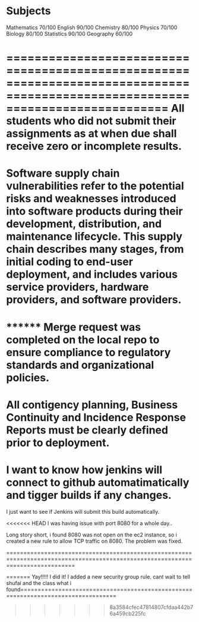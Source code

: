 Subjects 
==============================================================================================================================
Mathematics 70/100
English 90/100
Chemistry 80/100
Physics  70/100
Biology  80/100
Statistics 90/100
Geography  60/100

===============================================================================================================================
All students who did not submit their assignments
as at when due shall receive zero or incomplete results.
===============================================================================================================================
Software supply chain vulnerabilities refer to the potential risks 
and weaknesses introduced into software products during their development, 
distribution, and maintenance lifecycle. This supply chain describes many 
stages, from initial coding to end-user deployment, and includes various 
service providers, hardware providers, and software providers.
===============================================================================================================================


****** Merge request was completed on the local repo to ensure compliance to regulatory standards and organizational policies.
===============================================================================================================================
All contigency planning, Business Continuity and Incidence Response Reports must be clearly defined prior to deployment.
===============================================================================================================================


I want to know how jenkins will connect to github automatimatically and tigger builds if any changes.
===============================================================================================================================
I just want to see if Jenkins will submit this build automatically.


<<<<<<< HEAD
I was having issue with port 8080 for a whole day..

Long story short, i found 8080 was not open on the ec2 instance, so i created a new rule to allow TCP traffic on 8080.
The problem was fixed.

================================================================================================================================




=======
Yay!!!!! 
I did it!
I added a new security group rule.
 cant wait to tell shufai and the class what i found==================================================================================
>>>>>>> 8a3584cfec47814807cfdaa442b76a459cb225fc
